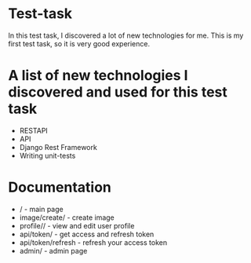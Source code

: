 # Test-task
In this test task, I discovered a lot of new technologies for me. This is my first test task, so it is very good experience.

# A list of new technologies I discovered and used for this test task

* RESTAPI
* API
* Django Rest Framework
* Writing unit-tests

# Documentation
* / - main page
* image/create/ - create image
* profile/<id>/ - view and edit user profile
* api/token/ - get access and refresh token
* api/token/refresh - refresh your access token
* admin/ - admin page
